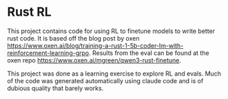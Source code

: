 # Rust RL

This project contains code for using RL to finetune models to write better rust code. It is based off the blog post by oxen https://www.oxen.ai/blog/training-a-rust-1-5b-coder-lm-with-reinforcement-learning-grpo.
Results from the eval can be found at the oxen repo https://www.oxen.ai/mgreen/qwen3-rust-finetune.

This project was done as a learning exercise to explore RL and evals. Much of the code was generated automatically using claude code and is of dubious quality that barely works.
